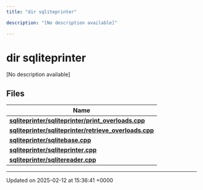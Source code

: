 ```yaml
---
title: "dir sqliteprinter"

description: "[No description available]"

---
```


# dir sqliteprinter

[No description available]

## Files

| Name           |
| -------------- |
| **[sqliteprinter/sqliteprinter/print_overloads.cpp](/documentation/code/files/sqliteprinter_2print__overloads_8cpp/#file-sqliteprinter-sqliteprinter-print-overloads-cpp)**  |
| **[sqliteprinter/sqliteprinter/retrieve_overloads.cpp](/documentation/code/files/sqliteprinter_2retrieve__overloads_8cpp/#file-sqliteprinter-sqliteprinter-retrieve-overloads-cpp)**  |
| **[sqliteprinter/sqlitebase.cpp](/documentation/code/files/sqlitebase_8cpp/#file-sqliteprinter-sqlitebase-cpp)**  |
| **[sqliteprinter/sqliteprinter.cpp](/documentation/code/files/sqliteprinter_8cpp/#file-sqliteprinter-sqliteprinter-cpp)**  |
| **[sqliteprinter/sqlitereader.cpp](/documentation/code/files/sqlitereader_8cpp/#file-sqliteprinter-sqlitereader-cpp)**  |






-------------------------------

Updated on 2025-02-12 at 15:36:41 +0000
